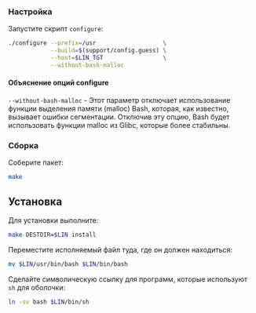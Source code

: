 <package-info :package="package" showsbu></package-info>

<script>
		new Vue({
		el: '#main',
		data: { package: {} },
		mounted: function () {
				this.getPackage('bash');
		},
		methods: {
			getPackage: function(name) {
					getPackage(name)
					.then(response => this.package = response);
			},
		}
  })
</script>

### Настройка

Запустите скрипт `configure`:

```bash
./configure --prefix=/usr                   \
            --build=$(support/config.guess) \
            --host=$LIN_TGT                 \
            --without-bash-malloc
```

#### Объяснение опций configure

`--without-bash-malloc` - Этот параметр отключает использование функции выделения памяти (malloc) Bash, которая, как известно, вызывает ошибки сегментации. Отключив эту опцию, Bash будет использовать функции malloc из Glibc, которые более стабильны.

### Сборка

Соберите пакет:

```bash
make
```

## Установка

Для установки выполните:

```bash
make DESTDIR=$LIN install
```

Переместите исполняемый файл туда, где он должен находиться: 

```bash
mv $LIN/usr/bin/bash $LIN/bin/bash
```

Сделайте символическую ссылку для программ, которые используют ``sh`` для оболочки:

```bash
ln -sv bash $LIN/bin/sh
```
